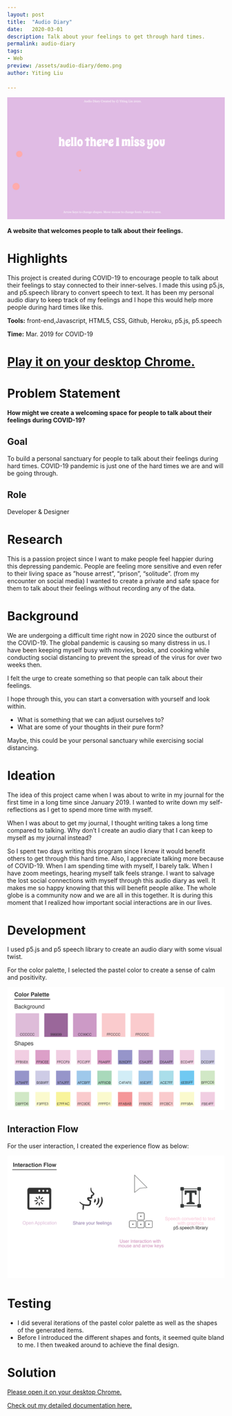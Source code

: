 ```yaml
---
layout: post
title:  "Audio Diary"
date:   2020-03-01
description: Talk about your feelings to get through hard times.
permalink: audio-diary
tags: 
- Web 
preview: /assets/audio-diary/demo.png
author: Yiting Liu 

---
```



![assets/audio-diary/demo.png](assets/audio-diary/demo.png)

**A website that welcomes people to talk about their feelings.**

# Highlights

This project is created during COVID-19 to encourage people to talk about their feelings to stay connected to their inner-selves. I made this using p5.js, and p5.speech library to convert speech to text. It has been my personal audio diary to keep track of my feelings and I hope this would help more people during hard times like this.

**Tools:** front-end,Javascript, HTML5, CSS, Github, Heroku, p5.js, p5.speech

**Time:** Mar. 2019 for COVID-19

# [Play it on your desktop Chrome.](https://audio-diary.herokuapp.com/)

# Problem Statement
**How might we create a welcoming space for people to talk about their feelings during COVID-19?**

## Goal

To build a personal sanctuary for people to talk about their feelings during hard times. COVID-19 pandemic is just one of the hard times we are and will be going through.

## Role

Developer & Designer

# Research

This is a passion project since I want to make people feel happier during this depressing pandemic. People are feeling more sensitive and even refer to their living space as ”house arrest”, “prison”, “solitude”. (from my encounter on social media) I wanted to create a private and safe space for them to talk about their feelings without recording any of the data.

# Background

We are undergoing a difficult time right now in 2020 since the outburst of the COVID-19. The global pandemic is causing so many distress in us. I have been keeping myself busy with movies, books, and cooking while conducting social distancing to prevent the spread of the virus for over two weeks then.

I felt the urge to create something so that people can talk about their feelings.

I hope through this, you can start a conversation with yourself and look within.

- What is something that we can adjust ourselves to?
- What are some of your thoughts in their pure form?

Maybe, this could be your personal sanctuary while exercising social distancing.

# Ideation

The idea of this project came when I was about to write in my journal for the first time in a long time since January 2019. I wanted to write down my self-reflections as I get to spend more time with myself.

When I was about to get my journal, I thought writing takes a long time compared to talking. Why don’t I create an audio diary that I can keep to myself as my journal instead?

So I spent two days writing this program since I knew it would benefit others to get through this hard time. Also, I appreciate talking more because of COVID-19. When I am spending time with myself, I barely talk. When I have zoom meetings, hearing myself talk feels strange. I want to salvage the lost social connections with myself through this audio diary as well. It makes me so happy knowing that this will benefit people alike. The whole globe is a community now and we are all in this together. It is during this moment that I realized how important social interactions are in our lives.

# Development

I used p5.js and p5 speech library to create an audio diary with some visual twist.

For the color palette, I selected the pastel color to create a sense of calm and positivity.

![assets/audio-diary/color_palette.png](assets/audio-diary/color_palette.png)

## Interaction Flow

For the user interaction, I created the experience flow as below:

![assets/audio-diary/interaction.png](assets/audio-diary/interaction.png)

# Testing

- I did several iterations of the pastel color palette as well as the shapes of the generated items.
- Before I introduced the different shapes and fonts, it seemed quite bland to me. I then tweaked around to achieve the final design.

# Solution
[Please open it on your desktop Chrome.](https://audio-diary.herokuapp.com/)

[Check out my detailed documentation here.](https://github.com/YitingLiu97/audio-diary)

